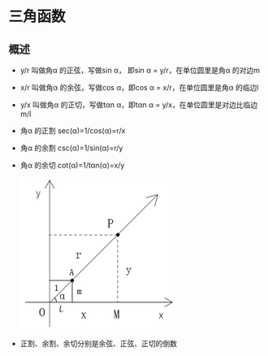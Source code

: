# 三角函数

## 概述

+ y/r 叫做角α 的正弦，写做sin α， 即sin α = y/r，在单位圆里是角α 的对边m
+ x/r 叫做角α 的余弦，写做cos α，即cos α = x/r，在单位圆里是角α 的临边l
+ y/x 叫做角α 的正切，写做tαn α，即tαn α = y/x，在单位圆里是对边比临边m/l

+ 角α 的正割 sec(α)=1/cos(α)=r/x
+ 角α 的余割 csc(α)=1/sin(α)=r/y
+ 角α 的余切 cot(α)=1/tαn(α)=x/y

  ![alt text](images/三角函数的推理过程.png)

+ 正割、余割、余切分别是余弦、正弦、正切的倒数
